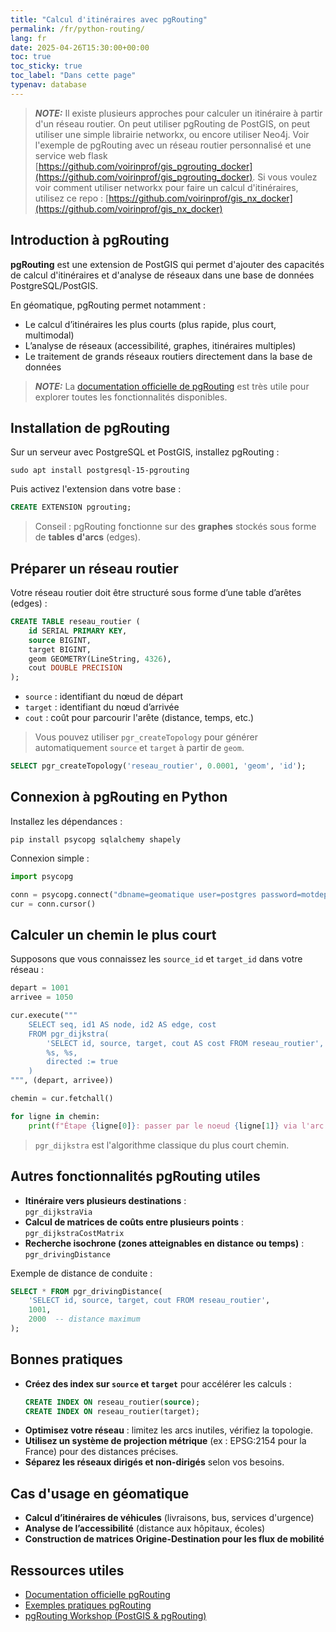 ```yaml
---
title: "Calcul d'itinéraires avec pgRouting"
permalink: /fr/python-routing/
lang: fr
date: 2025-04-26T15:30:00+00:00
toc: true
toc_sticky: true
toc_label: "Dans cette page"
typenav: database
---
```


> **_NOTE:_** Il existe plusieurs approches pour calculer un itinéraire à partir d'un réseau routier. On peut utiliser pgRouting de PostGIS, on peut utiliser une simple librairie networkx, ou encore utiliser Neo4j. Voir l'exemple de pgRouting avec un réseau routier personnalisé et une service web flask [https://github.com/voirinprof/gis_pgrouting_docker](https://github.com/voirinprof/gis_pgrouting_docker). Si vous voulez voir comment utiliser networkx pour faire un calcul d'itinéraires, utilisez ce repo : [https://github.com/voirinprof/gis_nx_docker](https://github.com/voirinprof/gis_nx_docker)

## Introduction à pgRouting

**pgRouting** est une extension de PostGIS qui permet d'ajouter des capacités de calcul d'itinéraires et d'analyse de réseaux dans une base de données PostgreSQL/PostGIS.

En géomatique, pgRouting permet notamment :
- Le calcul d’itinéraires les plus courts (plus rapide, plus court, multimodal)
- L’analyse de réseaux (accessibilité, graphes, itinéraires multiples)
- Le traitement de grands réseaux routiers directement dans la base de données

> **_NOTE:_** La [documentation officielle de pgRouting](https://pgrouting.org/documentation.html) est très utile pour explorer toutes les fonctionnalités disponibles.

## Installation de pgRouting

Sur un serveur avec PostgreSQL et PostGIS, installez pgRouting :

```shell
sudo apt install postgresql-15-pgrouting
```

Puis activez l'extension dans votre base :

```sql
CREATE EXTENSION pgrouting;
```

> Conseil : pgRouting fonctionne sur des **graphes** stockés sous forme de **tables d'arcs** (edges).

## Préparer un réseau routier

Votre réseau routier doit être structuré sous forme d’une table d’arêtes (edges) :

```sql
CREATE TABLE reseau_routier (
    id SERIAL PRIMARY KEY,
    source BIGINT,
    target BIGINT,
    geom GEOMETRY(LineString, 4326),
    cout DOUBLE PRECISION
);
```

- `source` : identifiant du nœud de départ
- `target` : identifiant du nœud d’arrivée
- `cout` : coût pour parcourir l'arête (distance, temps, etc.)

> Vous pouvez utiliser `pgr_createTopology` pour générer automatiquement `source` et `target` à partir de `geom`.

```sql
SELECT pgr_createTopology('reseau_routier', 0.0001, 'geom', 'id');
```

## Connexion à pgRouting en Python

Installez les dépendances :

```shell
pip install psycopg sqlalchemy shapely
```

Connexion simple :

```python
import psycopg

conn = psycopg.connect("dbname=geomatique user=postgres password=motdepasse host=localhost")
cur = conn.cursor()
```

## Calculer un chemin le plus court

Supposons que vous connaissez les `source_id` et `target_id` dans votre réseau :

```python
depart = 1001
arrivee = 1050

cur.execute("""
    SELECT seq, id1 AS node, id2 AS edge, cost
    FROM pgr_dijkstra(
        'SELECT id, source, target, cout AS cost FROM reseau_routier',
        %s, %s,
        directed := true
    )
""", (depart, arrivee))

chemin = cur.fetchall()

for ligne in chemin:
    print(f"Étape {ligne[0]}: passer par le noeud {ligne[1]} via l'arc {ligne[2]} (coût {ligne[3]})")
```

> `pgr_dijkstra` est l'algorithme classique du plus court chemin.

## Autres fonctionnalités pgRouting utiles

- **Itinéraire vers plusieurs destinations** :  
  `pgr_dijkstraVia`
- **Calcul de matrices de coûts entre plusieurs points** :  
  `pgr_dijkstraCostMatrix`
- **Recherche isochrone (zones atteignables en distance ou temps)** :  
  `pgr_drivingDistance`

Exemple de distance de conduite :

```sql
SELECT * FROM pgr_drivingDistance(
    'SELECT id, source, target, cout FROM reseau_routier',
    1001,
    2000  -- distance maximum
);
```

## Bonnes pratiques

- **Créez des index sur `source` et `target`** pour accélérer les calculs :
  ```sql
  CREATE INDEX ON reseau_routier(source);
  CREATE INDEX ON reseau_routier(target);
  ```
- **Optimisez votre réseau** : limitez les arcs inutiles, vérifiez la topologie.
- **Utilisez un système de projection métrique** (ex : EPSG:2154 pour la France) pour des distances précises.
- **Séparez les réseaux dirigés et non-dirigés** selon vos besoins.

## Cas d'usage en géomatique

- **Calcul d’itinéraires de véhicules** (livraisons, bus, services d'urgence)
- **Analyse de l’accessibilité** (distance aux hôpitaux, écoles)
- **Construction de matrices Origine-Destination pour les flux de mobilité**

## Ressources utiles

- [Documentation officielle pgRouting](https://pgrouting.org/documentation.html)
- [Exemples pratiques pgRouting](https://docs.pgrouting.org/3.4/en/pgr_dijkstra.html)
- [pgRouting Workshop (PostGIS & pgRouting)](https://workshop.pgrouting.org/)
